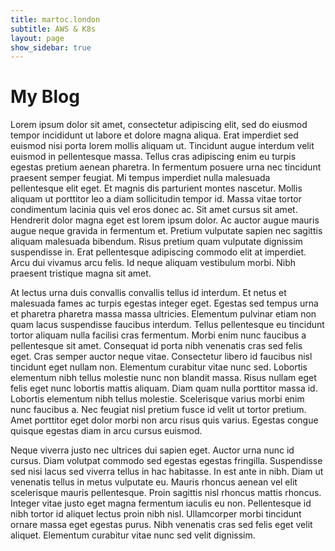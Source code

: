 ```yaml
---
title: martoc.london
subtitle: AWS & K8s
layout: page
show_sidebar: true
---
```


# My Blog

Lorem ipsum dolor sit amet, consectetur adipiscing elit, sed do eiusmod tempor incididunt ut labore et dolore magna aliqua. Erat imperdiet sed euismod nisi porta lorem mollis aliquam ut. Tincidunt augue interdum velit euismod in pellentesque massa. Tellus cras adipiscing enim eu turpis egestas pretium aenean pharetra. In fermentum posuere urna nec tincidunt praesent semper feugiat. Mi tempus imperdiet nulla malesuada pellentesque elit eget. Et magnis dis parturient montes nascetur. Mollis aliquam ut porttitor leo a diam sollicitudin tempor id. Massa vitae tortor condimentum lacinia quis vel eros donec ac. Sit amet cursus sit amet. Hendrerit dolor magna eget est lorem ipsum dolor. Ac auctor augue mauris augue neque gravida in fermentum et. Pretium vulputate sapien nec sagittis aliquam malesuada bibendum. Risus pretium quam vulputate dignissim suspendisse in. Erat pellentesque adipiscing commodo elit at imperdiet. Arcu dui vivamus arcu felis. Id neque aliquam vestibulum morbi. Nibh praesent tristique magna sit amet.

At lectus urna duis convallis convallis tellus id interdum. Et netus et malesuada fames ac turpis egestas integer eget. Egestas sed tempus urna et pharetra pharetra massa massa ultricies. Elementum pulvinar etiam non quam lacus suspendisse faucibus interdum. Tellus pellentesque eu tincidunt tortor aliquam nulla facilisi cras fermentum. Morbi enim nunc faucibus a pellentesque sit amet. Consequat id porta nibh venenatis cras sed felis eget. Cras semper auctor neque vitae. Consectetur libero id faucibus nisl tincidunt eget nullam non. Elementum curabitur vitae nunc sed. Lobortis elementum nibh tellus molestie nunc non blandit massa. Risus nullam eget felis eget nunc lobortis mattis aliquam. Diam quam nulla porttitor massa id. Lobortis elementum nibh tellus molestie. Scelerisque varius morbi enim nunc faucibus a. Nec feugiat nisl pretium fusce id velit ut tortor pretium. Amet porttitor eget dolor morbi non arcu risus quis varius. Egestas congue quisque egestas diam in arcu cursus euismod.

Neque viverra justo nec ultrices dui sapien eget. Auctor urna nunc id cursus. Diam volutpat commodo sed egestas egestas fringilla. Suspendisse sed nisi lacus sed viverra tellus in hac habitasse. In est ante in nibh. Diam ut venenatis tellus in metus vulputate eu. Mauris rhoncus aenean vel elit scelerisque mauris pellentesque. Proin sagittis nisl rhoncus mattis rhoncus. Integer vitae justo eget magna fermentum iaculis eu non. Pellentesque id nibh tortor id aliquet lectus proin nibh nisl. Ullamcorper morbi tincidunt ornare massa eget egestas purus. Nibh venenatis cras sed felis eget velit aliquet. Elementum curabitur vitae nunc sed velit dignissim.
